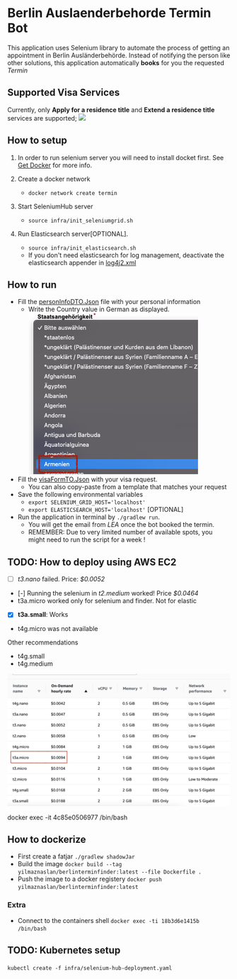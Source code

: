 # Berlin Auslaenderbehorde Termin Bot

This application uses Selenium library to automate the process of getting an appointment in Berlin Ausländerbehörde.
Instead of notifying the person like other solutions, this application automatically **books** for you the requested *Termin*

## Supported Visa Services
Currently, only **Apply for a residence title** and **Extend a residence title** services are supported;
![](doc/supportedServices.png)

## How to setup
1. In order to run selenium server you will need to install docket first. See [Get Docker](https://docs.docker.com/get-docker/) for more info.
    
2. Create a docker network 
   - `docker network create termin`
   
3. Start SeleniumHub server 
   - `source infra/init_seleniumgrid.sh`

4. Run Elasticsearch server[OPTIONAL]. 
   - `source infra/init_elasticsearch.sh`
   - If you don't need elasticsearch for log management, deactivate the elasticsearch appender in [log4j2.xml](src/main/resources/log4j2.xml)

## How to run
- Fill the [personInfoDTO.Json](src/main/resources/personalInfoFormTO.json) file with your personal information
  - Write the Country value in German as displayed.![img](doc/countryName.png) 
- Fill the [visaFormTO.Json](src/main/resources/residentTitleInfoDTO.json) with your visa request.
  - You can also copy-paste from a template that matches your request
- Save the following environmental variables 
  - `export SELENIUM_GRID_HOST='localhost'`
  - `export ELASTICSEARCH_HOST='localhost'` [OPTIONAL]  
- Run the application in terminal by `./gradlew run`.
  - You will get the email from *LEA* once the bot booked the termin. 
  - REMEMBER: Due to very limited number of available spots, you might need to run the script for a week !

## TODO: How to deploy using AWS EC2 

- [ ] *t3.nano* failed.   Price: *$0.0052*
- [-] Running the selenium in *t2.medium* worked! Price  *$0.0464*
- t3a.micro worked only for selenium and finder. Not for elastic
- [x] **t3a.small**: Works
- t4g.micro was not available

Other recommendations
- t4g.small
- t4g.medium

![](doc/ec2_price.png)

docker exec -it 4c85e0506977 /bin/bash

## How to dockerize
- First create a fatjar `./gradlew shadowJar`
- Build the image `docker build --tag yilmaznaslan/berlinterminfinder:latest --file Dockerfile .`
- Push the image to a docker registery `docker push yilmaznaslan/berlinterminfinder:latest`

### Extra
- Connect to the containers shell `docker exec -ti 18b3d6e1415b /bin/bash`

## TODO: Kubernetes setup
`kubectl create -f infra/selenium-hub-deployment.yaml`